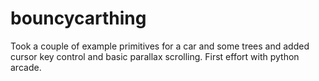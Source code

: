 # bouncycarthing

Took a couple of example primitives for a car and some trees and added cursor key control and basic parallax scrolling. First effort with python arcade.

